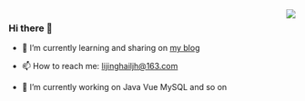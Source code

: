 
<img align="right" src="https://github-readme-stats.vercel.app/api?username=Dorian1015&show_icons=true&icon_color=CE1D2D&text_color=718096&bg_color=ffffff&hide_title=true" /> 

### Hi there 👋

<!--
**Dorian1015/Dorian1015** is a ✨ _special_ ✨ repository because its `README.md` (this file) appears on your GitHub profile.

Here are some ideas to get you started:
- 🤔 I’m looking for help with better and better

- 👯 I’m looking to collaborate on ...
- 😄 Pronouns: ...
- ⚡ Fun fact: ...
- - 💬 Ask me about ...
-->


- 🌱 I’m currently learning and sharing on [my blog](https://dorian1015.github.io/) 

- 📫 How to reach me: lijinghailjh@163.com

- 🔭 I’m currently working on Java Vue MySQL and so on 



